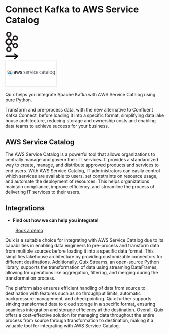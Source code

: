# Connect Kafka to AWS Service Catalog

<div class="connect-images cards blog-grid-card" markdown>
<div>
<img src="../images/kafka_logo.png" width="40px" />
</div>
<div>
<img src="../images/arrow.svg" width="40px" />
</div>
<div>
<img src="./images/aws-service-catalog_1.jpg" />
</div>
</div>

Quix helps you integrate Apache Kafka with AWS Service Catalog using pure Python.

Transform and pre-process data, with the new alternative to Confluent Kafka Connect, before loading it into a specific format, simplifying data lake house architecture, reducing storage and ownership costs and enabling data teams to achieve success for your business.

## AWS Service Catalog

The AWS Service Catalog is a powerful tool that allows organizations to centrally manage and govern their IT services. It provides a standardized way to create, manage, and distribute approved products and services to end users. With AWS Service Catalog, IT administrators can easily control which services are available to users, set constraints on resource usage, and automate the deployment of resources. This helps organizations maintain compliance, improve efficiency, and streamline the process of delivering IT services to their users.

## Integrations

<div class="grid cards" markdown>

- __Find out how we can help you integrate!__

    <a class="md-button md-button--primary" href="https://quix.io/book-a-demo" target="_blank" style="margin:.5rem;">Book a demo</a>

</div>


Quix is a suitable choice for integrating with AWS Service Catalog due to its capabilities in enabling data engineers to pre-process and transform data from multiple sources before loading it into a specific data format. This simplifies lakehouse architecture by providing customizable connectors for different destinations. Additionally, Quix Streams, an open-source Python library, supports the transformation of data using streaming DataFrames, allowing for operations like aggregation, filtering, and merging during the transformation process.

The platform also ensures efficient handling of data from source to destination with features such as no throughput limits, automatic backpressure management, and checkpointing. Quix further supports sinking transformed data to cloud storage in a specific format, ensuring seamless integration and storage efficiency at the destination. Overall, Quix offers a cost-effective solution for managing data throughout the entire process from source through transformation to destination, making it a valuable tool for integrating with AWS Service Catalog.

